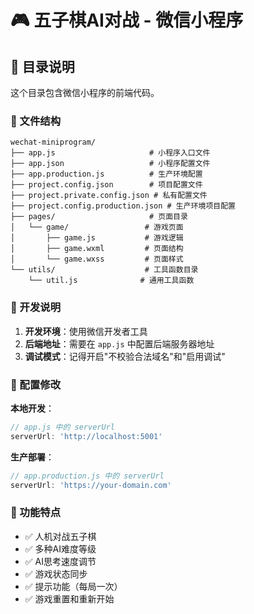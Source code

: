 # 🎮 五子棋AI对战 - 微信小程序

## 📁 目录说明

这个目录包含微信小程序的前端代码。

### 📂 文件结构

```
wechat-miniprogram/
├── app.js                     # 小程序入口文件
├── app.json                   # 小程序配置文件
├── app.production.js          # 生产环境配置
├── project.config.json        # 项目配置文件
├── project.private.config.json # 私有配置文件
├── project.config.production.json # 生产环境项目配置
├── pages/                     # 页面目录
│   └── game/                 # 游戏页面
│       ├── game.js           # 游戏逻辑
│       ├── game.wxml         # 页面结构
│       └── game.wxss         # 页面样式
└── utils/                    # 工具函数目录
    └── util.js              # 通用工具函数
```

### 🚀 开发说明

1. **开发环境**：使用微信开发者工具
2. **后端地址**：需要在 `app.js` 中配置后端服务器地址
3. **调试模式**：记得开启"不校验合法域名"和"启用调试"

### 🔧 配置修改

**本地开发**：
```javascript
// app.js 中的 serverUrl
serverUrl: 'http://localhost:5001'
```

**生产部署**：
```javascript
// app.production.js 中的 serverUrl  
serverUrl: 'https://your-domain.com'
```

### 📱 功能特点

- ✅ 人机对战五子棋
- ✅ 多种AI难度等级
- ✅ AI思考速度调节
- ✅ 游戏状态同步
- ✅ 提示功能（每局一次）
- ✅ 游戏重置和重新开始